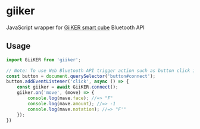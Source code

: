 # giiker

JavaScript wrapper for [GiiKER smart cube](http://giiker.cn/) Bluetooth API

## Usage

```js
import GiiKER from 'giiker';

// Note: To use Web Bluetooth API trigger action such as button click is required
const button = document.querySelector('button#connect');
button.addEventListener('click', async () => {
	const giiker = await GiiKER.connect();
	giiker.on('move', (move) => {
		console.log(mave.face); //=> "F"
		console.log(mave.amount); //=> -1
		console.log(mave.notation); //=> "F'"
	});
})
```
